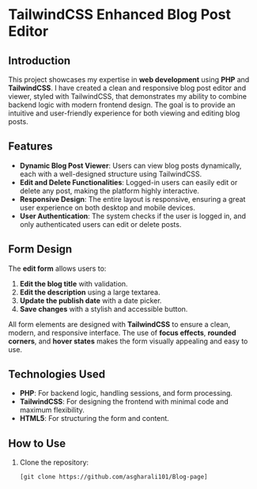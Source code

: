 # TailwindCSS Enhanced Blog Post Editor

## Introduction
This project showcases my expertise in **web development** using **PHP** and **TailwindCSS**. I have created a clean and responsive blog post editor and viewer, styled with TailwindCSS, that demonstrates my ability to combine backend logic with modern frontend design. The goal is to provide an intuitive and user-friendly experience for both viewing and editing blog posts.

## Features
- **Dynamic Blog Post Viewer**: Users can view blog posts dynamically, each with a well-designed structure using TailwindCSS.
- **Edit and Delete Functionalities**: Logged-in users can easily edit or delete any post, making the platform highly interactive.
- **Responsive Design**: The entire layout is responsive, ensuring a great user experience on both desktop and mobile devices.
- **User Authentication**: The system checks if the user is logged in, and only authenticated users can edit or delete posts.

## Form Design
The **edit form** allows users to:
1. **Edit the blog title** with validation.
2. **Edit the description** using a large textarea.
3. **Update the publish date** with a date picker.
4. **Save changes** with a stylish and accessible button.

All form elements are designed with **TailwindCSS** to ensure a clean, modern, and responsive interface. The use of **focus effects**, **rounded corners**, and **hover states** makes the form visually appealing and easy to use.

## Technologies Used
- **PHP**: For backend logic, handling sessions, and form processing.
- **TailwindCSS**: For designing the frontend with minimal code and maximum flexibility.
- **HTML5**: For structuring the form and content.

## How to Use
1. Clone the repository:
   ```bash
   [git clone https://github.com/asgharali101/Blog-page]
